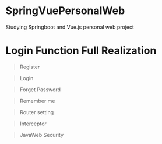 # SpringVuePersonalWeb
Studying Springboot and Vue.js personal web project

# Login Function Full Realization

> Register

> Login

> Forget Password

> Remember me

> Router setting

> Interceptor

>JavaWeb Security
